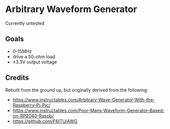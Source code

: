 # Arbitrary Waveform Generator

Currently untested

## Goals

- 0-15MHz
- drive a 50-ohm load
- ±3.3V output voltage

## Credits

Rebuilt from the ground up, but originally derived from the following:

- https://www.instructables.com/Arbitrary-Wave-Generator-With-the-Raspberry-Pi-Pic/
- https://www.instructables.com/Poor-Mans-Waveform-Generator-Based-on-RP2040-Raspb/
- https://github.com/F6ITU/AWG
